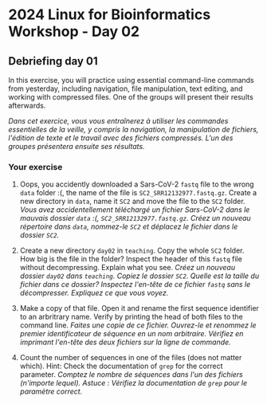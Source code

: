 # 2024 Linux for Bioinformatics Workshop - Day 02

## Debriefing day 01
In this exercise, you will practice using essential command-line commands from yesterday, including navigation, file manipulation, text editing, and working with compressed files. One of the groups will present their results afterwards. 

_Dans cet exercice, vous vous entraînerez à utiliser les commandes essentielles de la veille, y compris la navigation, la manipulation de fichiers, l'édition de texte et le travail avec des fichiers compressés. L'un des groupes présentera ensuite ses résultats._

### Your exercise

1. Oops, you accidently downloaded a Sars-CoV-2 `fastq` file to the wrong `data` folder :(, the name of the file is `SC2_SRR12132977.fastq.gz`. Create a new directory in `data`, name it `SC2` and move the file to the `SC2` folder. _Vous avez accidentellement téléchargé un fichier Sars-CoV-2 dans le mauvais dossier `data` :(, `SC2_SRR12132977.fastq.gz`. Créez un nouveau répertoire dans `data`, nommez-le `SC2` et déplacez le fichier dans le dossier `SC2`._

2. Create a new directory `day02` in `teaching`. Copy the whole `SC2` folder. How big is the file in the folder? Inspect the header of this `fastq` file without decompressing. Explain what you see. _Créez un nouveau dossier `day02` dans `teaching`. Copiez le dossier `SC2`. Quelle est la taille du fichier dans ce dossier? Inspectez l'en-tête de ce fichier `fastq` sans le décompresser. Expliquez ce que vous voyez._

3. Make a copy of that file. Open it and rename the first sequence identifier to an arbritrary name. Verify by printing the head of both files to the command line. _Faites une copie de ce fichier. Ouvrez-le et renommez le premier identificateur de séquence en un nom arbitraire. Vérifiez en imprimant l'en-tête des deux fichiers sur la ligne de commande._

4. Count the number of sequences in one of the files (does not matter which). Hint: Check the documentation of `grep` for the correct parameter. _Comptez le nombre de séquences dans l'un des fichiers (n'importe lequel). Astuce : Vérifiez la documentation de `grep` pour le paramètre correct._
